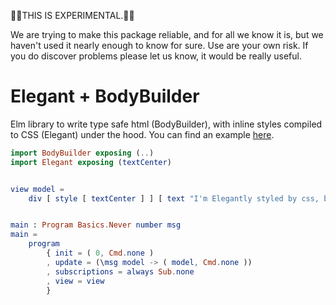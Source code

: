 🚨🚨THIS IS EXPERIMENTAL.🚨🚨

We are trying to make this package reliable, and for all we know it is, but we haven't used it nearly enough to know for sure. Use are your own risk. If you do discover problems please let us know, it would be really useful.

# Elegant + BodyBuilder

Elm library to write type safe html (BodyBuilder), with inline styles compiled to CSS (Elegant) under the hood. You can find an example [here](https://elm-bodybuilder.github.io/elegant/).

```elm
import BodyBuilder exposing (..)
import Elegant exposing (textCenter)


view model =
    div [ style [ textCenter ] ] [ text "I'm Elegantly styled by css, but my style is set inline" ]


main : Program Basics.Never number msg
main =
    program
        { init = ( 0, Cmd.none )
        , update = (\msg model -> ( model, Cmd.none ))
        , subscriptions = always Sub.none
        , view = view
        }

```
